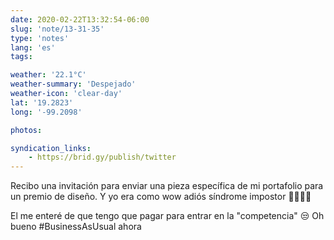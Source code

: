 ```yaml
---
date: 2020-02-22T13:32:54-06:00
slug: 'note/13-31-35'
type: 'notes'
lang: 'es'
tags:

weather: '22.1°C'
weather-summary: 'Despejado'
weather-icon: 'clear-day'
lat: '19.2823'
long: '-99.2098'

photos:

syndication_links:
    - https://brid.gy/publish/twitter
---
```

Recibo una invitación para enviar una pieza específica de mi portafolio para un premio de diseño. Y yo era como wow adiós síndrome impostor 👋🏼🍾🥳 

El me enteré de que tengo que pagar para entrar en la "competencia" 😒
Oh bueno #BusinessAsUsual ahora